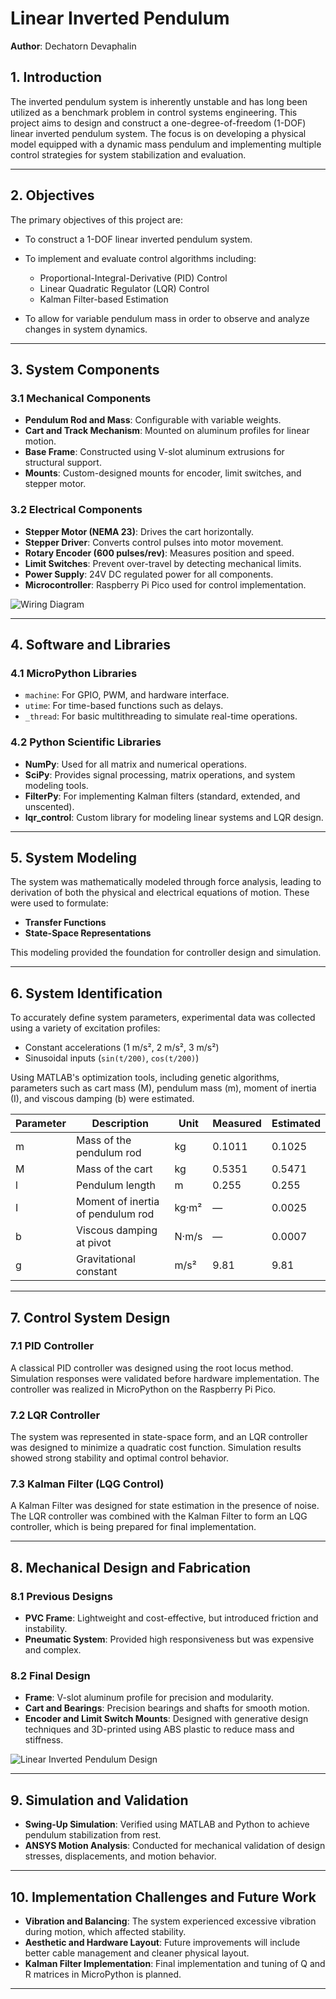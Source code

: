 # **Linear Inverted Pendulum**

**Author**: Dechatorn Devaphalin

## **1. Introduction**

The inverted pendulum system is inherently unstable and has long been utilized as a benchmark problem in control systems engineering. This project aims to design and construct a one-degree-of-freedom (1-DOF) linear inverted pendulum system. The focus is on developing a physical model equipped with a dynamic mass pendulum and implementing multiple control strategies for system stabilization and evaluation.

---

## **2. Objectives**

The primary objectives of this project are:

* To construct a 1-DOF linear inverted pendulum system.
* To implement and evaluate control algorithms including:

  * Proportional-Integral-Derivative (PID) Control
  * Linear Quadratic Regulator (LQR) Control
  * Kalman Filter-based Estimation
* To allow for variable pendulum mass in order to observe and analyze changes in system dynamics.

---

## **3. System Components**

### 3.1 Mechanical Components

* **Pendulum Rod and Mass**: Configurable with variable weights.
* **Cart and Track Mechanism**: Mounted on aluminum profiles for linear motion.
* **Base Frame**: Constructed using V-slot aluminum extrusions for structural support.
* **Mounts**: Custom-designed mounts for encoder, limit switches, and stepper motor.

### 3.2 Electrical Components

* **Stepper Motor (NEMA 23)**: Drives the cart horizontally.
* **Stepper Driver**: Converts control pulses into motor movement.
* **Rotary Encoder (600 pulses/rev)**: Measures position and speed.
* **Limit Switches**: Prevent over-travel by detecting mechanical limits.
* **Power Supply**: 24V DC regulated power for all components.
* **Microcontroller**: Raspberry Pi Pico used for control implementation.

![Wiring Diagram](https://github.com/user-attachments/assets/5fcde406-794c-494b-8254-54376ac1ca3b)

---

## **4. Software and Libraries**

### 4.1 MicroPython Libraries

* `machine`: For GPIO, PWM, and hardware interface.
* `utime`: For time-based functions such as delays.
* `_thread`: For basic multithreading to simulate real-time operations.

### 4.2 Python Scientific Libraries

* **NumPy**: Used for all matrix and numerical operations.
* **SciPy**: Provides signal processing, matrix operations, and system modeling tools.
* **FilterPy**: For implementing Kalman filters (standard, extended, and unscented).
* **lqr\_control**: Custom library for modeling linear systems and LQR design.

---

## **5. System Modeling**

The system was mathematically modeled through force analysis, leading to derivation of both the physical and electrical equations of motion. These were used to formulate:

* **Transfer Functions**
* **State-Space Representations**

This modeling provided the foundation for controller design and simulation.

---

## **6. System Identification**

To accurately define system parameters, experimental data was collected using a variety of excitation profiles:

* Constant accelerations (1 m/s², 2 m/s², 3 m/s²)
* Sinusoidal inputs (`sin(t/200)`, `cos(t/200)`)

Using MATLAB's optimization tools, including genetic algorithms, parameters such as cart mass (M), pendulum mass (m), moment of inertia (I), and viscous damping (b) were estimated.

| Parameter | Description                       | Unit  | Measured | Estimated |
| --------- | --------------------------------- | ----- | -------- | --------- |
| m         | Mass of the pendulum rod          | kg    | 0.1011   | 0.1025    |
| M         | Mass of the cart                  | kg    | 0.5351   | 0.5471    |
| l         | Pendulum length                   | m     | 0.255    | 0.255     |
| I         | Moment of inertia of pendulum rod | kg·m² | —        | 0.0025    |
| b         | Viscous damping at pivot          | N·m/s | —        | 0.0007    |
| g         | Gravitational constant            | m/s²  | 9.81     | 9.81      |

---

## **7. Control System Design**

### 7.1 PID Controller

A classical PID controller was designed using the root locus method. Simulation responses were validated before hardware implementation. The controller was realized in MicroPython on the Raspberry Pi Pico.

### 7.2 LQR Controller

The system was represented in state-space form, and an LQR controller was designed to minimize a quadratic cost function. Simulation results showed strong stability and optimal control behavior.

### 7.3 Kalman Filter (LQG Control)

A Kalman Filter was designed for state estimation in the presence of noise. The LQR controller was combined with the Kalman Filter to form an LQG controller, which is being prepared for final implementation.

---

## **8. Mechanical Design and Fabrication**

### 8.1 Previous Designs

* **PVC Frame**: Lightweight and cost-effective, but introduced friction and instability.
* **Pneumatic System**: Provided high responsiveness but was expensive and complex.

### 8.2 Final Design

* **Frame**: V-slot aluminum profile for precision and modularity.
* **Cart and Bearings**: Precision bearings and shafts for smooth motion.
* **Encoder and Limit Switch Mounts**: Designed with generative design techniques and 3D-printed using ABS plastic to reduce mass and stiffness.

![Linear Inverted Pendulum Design](https://github.com/user-attachments/assets/3ffbc9cb-f1e5-452e-aff9-dff1cc838d44)

---

## **9. Simulation and Validation**

* **Swing-Up Simulation**: Verified using MATLAB and Python to achieve pendulum stabilization from rest.
* **ANSYS Motion Analysis**: Conducted for mechanical validation of design stresses, displacements, and motion behavior.

---

## **10. Implementation Challenges and Future Work**

* **Vibration and Balancing**: The system experienced excessive vibration during motion, which affected stability.
* **Aesthetic and Hardware Layout**: Future improvements will include better cable management and cleaner physical layout.
* **Kalman Filter Implementation**: Final implementation and tuning of Q and R matrices in MicroPython is planned.

---
